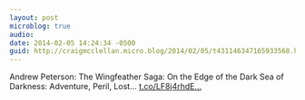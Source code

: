 ```yaml
---
layout: post
microblog: true
audio: 
date: 2014-02-05 14:24:34 -0500
guid: http://craigmcclellan.micro.blog/2014/02/05/t431146347165933568.html
---
```

Andrew Peterson: The Wingfeather Saga: On the Edge of the Dark Sea of Darkness: Adventure, Peril, Lost... [t.co/LF8j4rhdE...](http://t.co/LF8j4rhdEJ)
